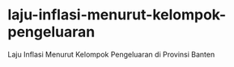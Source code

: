# laju-inflasi-menurut-kelompok-pengeluaran
Laju Inflasi Menurut Kelompok Pengeluaran di Provinsi Banten
